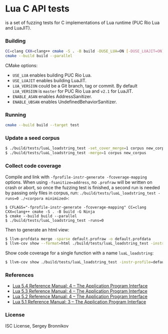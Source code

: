 # Lua C API tests

is a set of fuzzing tests for C implementations of Lua runtime (PUC Rio Lua and
LuaJIT).

### Building

```sh
CC=clang CXX=clang++ cmake -S . -B build -DUSE_LUA=ON [-DUSE_LUAJIT=ON]
cmake --build build --parallel
```

CMake options:

- `USE_LUA` enables building PUC Rio Lua.
- `USE_LUAJIT` enables building LuaJIT.
- `LUA_VERSION` could be a Git branch, tag or commit. By default `LUA_VERSION` is
`master` for PUC Rio Lua and `v2.1` for LuaJIT.
- `ENABLE_ASAN` enables AddressSanitizer.
- `ENABLE_UBSAN` enables UndefinedBehaviorSanitizer.

### Running

```sh
cmake --build build --target test
```

### Update a seed corpus

```sh
$ ./build/tests/luaL_loadstring_test -set_cover_merge=1 corpus new_corpus
$ ./build/tests/luaL_loadstring_test -merge=1 corpus new_corpus
```

### Collect code coverage

Compile and link with `-fprofile-instr-generate -fcoverage-mapping` options. When
using `-fsanitize=address`, no `.profraw` will be written on crash or abort, so
once the fuzzing test is finished, a second run is needed by passing only files
in corpus, run: `./build/tests/luaL_loadstring_test -runs=0 ./<corpora minimized>`:

```
$ CFLAGS="-fprofile-instr-generate -fcoverage-mapping" CC=clang CXX=clang++ cmake -S . -B build -G Ninja
$ cmake --build build --parallel
$ ./build/tests/luaL_loadstring_test -runs=0
```

Then to generate an html view:

```sh
$ llvm-profdata merge -sparse default.profraw -o default.profdata
$ llvm-cov show --format=html ./build/tests/luaL_loadstring_test -instr-profile=default.profdata > coverage.html
```

Show code coverage for a single function with a name `luaL_loadstring`:

```sh
$ llvm-cov show ./build/tests/luaL_loadstring_test -instr-profile=default.profdata -name=luaL_loadstring
```

<!--
https://github.com/google/fuzzing/blob/master/tutorial/libFuzzerTutorial.md#visualizing-coverage
https://clang.llvm.org/docs/SourceBasedCodeCoverage.html
https://llvm.org/docs/CoverageMappingFormat.html
https://github.com/google/fuzzing/issues/41#issuecomment-1031942660
https://google.github.io/oss-fuzz/advanced-topics/code-coverage/#generate-code-coverage-reports
-->

### References

- [Lua 5.4 Reference Manual: 4 – The Application Program Interface](https://www.lua.org/manual/5.4/manual.html#4)
- [Lua 5.3 Reference Manual: 4 – The Application Program Interface](https://www.lua.org/manual/5.3/manual.html#4)
- [Lua 5.2 Reference Manual: 4 – The Application Program Interface](https://www.lua.org/manual/5.2/manual.html#4)
- [Lua 5.1 Reference Manual: 3 – The Application Program Interface](https://www.lua.org/manual/5.1/manual.html#3)

### License

ISC License, Sergey Bronnikov
